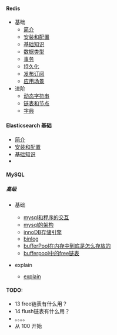 #### Redis
- 基础
    - [简介](./redis/basic/introduce.md)
    - [安装和配置](./redis/basic/install.md)
    - [基础知识](./redis/basic/knowledge.md)
    - [数据类型](./redis/basic/datatype.md)
    - [事务](./redis/basic/affair.md)
    - [持久化](./redis/basic/persistence.md)
    - [发布订阅](./redis/basic/publishsubscribe.md)
    - [应用场景](./redis/basic/applicationscenarios.md)
- 进阶
    - [动态字符串](./redis/advanced/01-dynamicstring.md)
    - [链表和节点](./redis/advanced/02-linkednode.md)
    - [字典](./redis/advanced/03-dic.md)

#### Elasticsearch 基础 
- [简介](./elasticsearch/introduce.md)
- [安装和配置](./elasticsearch/install.md)
- [基础知识](./elasticsearch/knowledge.md)
- 

#### MySQL

##### 高级
- 基础
    - [mysql和程序的交互](./mysql/interactive.md)
    - [mysql的架构](./mysql/framework.md)
    - [innoDB存储引擎](./mysql/innodb-framework.md)
    - [binlog](./mysql/binlog.md)
    - [bufferPool在内存中到底是怎么存放的](./mysql/bufferpool.md)
    - [bufferpool中的free链表](./mysql/bufferpool-free.md)

- explain
    - [explain](./mysql/explain.md)
#### TODO:
- 13 free链表有什么用？
- 14 flush链表有什么用？
- 。。。。
- 从 100 开始